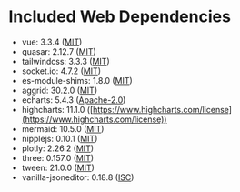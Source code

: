 # Included Web Dependencies

- vue: 3.3.4 ([MIT](https://opensource.org/licenses/MIT))
- quasar: 2.12.7 ([MIT](https://opensource.org/licenses/MIT))
- tailwindcss: 3.3.3 ([MIT](https://opensource.org/licenses/MIT))
- socket.io: 4.7.2 ([MIT](https://opensource.org/licenses/MIT))
- es-module-shims: 1.8.0 ([MIT](https://opensource.org/licenses/MIT))
- aggrid: 30.2.0 ([MIT](https://opensource.org/licenses/MIT))
- echarts: 5.4.3 ([Apache-2.0](https://opensource.org/licenses/Apache-2.0))
- highcharts: 11.1.0 ([https://www.highcharts.com/license](https://www.highcharts.com/license))
- mermaid: 10.5.0 ([MIT](https://opensource.org/licenses/MIT))
- nipplejs: 0.10.1 ([MIT](https://opensource.org/licenses/MIT))
- plotly: 2.26.2 ([MIT](https://opensource.org/licenses/MIT))
- three: 0.157.0 ([MIT](https://opensource.org/licenses/MIT))
- tween: 21.0.0 ([MIT](https://opensource.org/licenses/MIT))
- vanilla-jsoneditor: 0.18.8 ([ISC](https://opensource.org/licenses/ISC))
